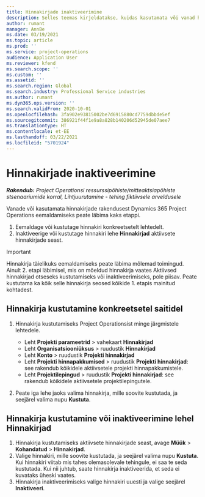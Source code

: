 ```yaml
---
title: Hinnakirjade inaktiveerimine
description: Selles teemas kirjeldatakse, kuidas kasutamata või vanad hinnakirjad inaktiveerida või eemaldada.
author: rumant
manager: AnnBe
ms.date: 03/19/2021
ms.topic: article
ms.prod: ''
ms.service: project-operations
audience: Application User
ms.reviewer: kfend
ms.search.scope: ''
ms.custom: ''
ms.assetid: ''
ms.search.region: Global
ms.search.industry: Professional Service industries
ms.author: rumant
ms.dyn365.ops.version: ''
ms.search.validFrom: 2020-10-01
ms.openlocfilehash: 3fa902e93815002be7d6915880cd7759dbbde5ef
ms.sourcegitcommit: 386921f44f1e9a8a828b140206d52945de07aee7
ms.translationtype: HT
ms.contentlocale: et-EE
ms.lasthandoff: 03/22/2021
ms.locfileid: "5701924"
---
```

# <a name="deactivate-price-lists"></a>Hinnakirjade inaktiveerimine 

_**Rakendub:** Project Operationsi ressurssipõhiste/mitteaktsiapõhiste stsenaariumide korral,  Lihtjuurutamine - tehing fiktiivsele arveldusele_

Vanade või kasutamata hinnakirjade rakendusest Dynamics 365 Project Operations eemaldamiseks peate läbima kaks etappi. 

1. Eemaldage või kustutage hinnakiri konkreetsetelt lehtedelt.
2. Inaktiveerige või kustutage hinnakiri lehe **Hinnakirjad** aktiivsete hinnakirjade seast.

>[!IMPORTANT]
> Hinnakirja täielikuks eemaldamiseks peate läbima mõlemad toimingud. Ainult 2. etapi läbimisel, mis on mõeldud hinnakirja vaates Aktiivsed hinnakirjad otseseks kustutamiseks või inaktiveerimiseks, pole piisav. Peate kustutama ka kõik selle hinnakirja seosed kõikide 1. etapis mainitud kohtadest.

## <a name="delete-the-price-list-from-specific-pages"></a>Hinnakirja kustutamine konkreetsetel saitidel
1. Hinnakirja kustutamiseks Project Operationsist minge järgmistele lehtedele.  

      - Leht **Projekti parameetrid** > vahekaart **Hinnakirjad**
      - Leht **Organisatsiooniüksus** > ruudustik **Hinnakirjad**
      - Leht **Konto** > ruudustik **Projekti hinnakirjad**
      - Leht **Projekti hinnapakkumised** > ruudustik **Projekti hinnakirjad**: see rakendub kõikidele aktiivsetele projekti hinnapakkumistele.
      - Leht **Projektilepingud** > ruudustik **Projekti hinnakirjad**: see rakendub kõikidele aktiivsetele projektilepingutele.

 2. Peate iga lehe jaoks valima hinnakirja, mille soovite kustutada, ja seejärel valima nupu **Kustuta**. 
 
## <a name="delete-or-deactivate-the-price-list-from-the-price-lists-page"></a>Hinnakirja kustutamine või inaktiveerimine lehel Hinnakirjad
 
1. Hinnakirja kustutamiseks aktiivsete hinnakirjade seast, avage **Müük** > **Kohandatud** > **Hinnakirjad**. 
2. Valige hinnakiri, mille soovite kustutada, ja seejärel valima nupu **Kustuta**. Kui hinnakiri viitab mis tahes olemasolevale tehingule, ei saa te seda kustutada. Kui nii juhtub, saate hinnakirja inaktiveerida, et seda ei kuvataks üheski vaates. 
3. Hinnakirja inaktiveerimiseks valige hinnakiri uuesti ja valige seejärel **Inaktiveeri**.   
